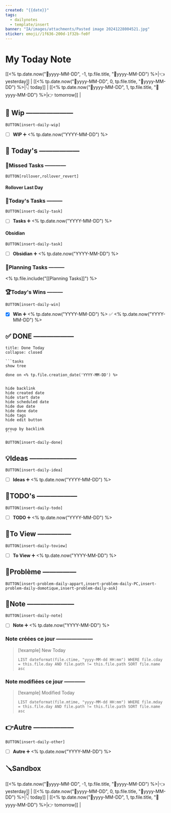 ```yaml
---
created: "{{date}}"
tags:
  - dailynotes
  - template/insert
banner: "IA/images/attachments/Pasted image 20241228004521.jpg"
sticker: emoji//1f636-200d-1f32b-fe0f
---
```

# My Today Note

[[<% tp.date.now("📒yyyy-MM-DD", -1, tp.file.title, "📒yyyy-MM-DD") %>|👈 yesterday]] | [[<% tp.date.now("📒yyyy-MM-DD", 0, tp.file.title, "📒yyyy-MM-DD") %>|👇 today]] | [[<% tp.date.now("📒yyyy-MM-DD", 1, tp.file.title, "📒yyyy-MM-DD") %>|👉 tomorrow]] |

## 🚧 Wip ———————

`BUTTON[insert-daily-wip]`
 
 - [ ] **WIP** ➕ <% tp.date.now("YYYY-MM-DD") %>

## 📅 Today's ——————

### 🥷Missed Tasks ————

`BUTTON[rollover,rollover_revert]`
#### Rollover Last Day



### 🚀Today's Tasks ———

 `BUTTON[insert-daily-task]`
 
 - [ ] **Tasks** ➕ <% tp.date.now("YYYY-MM-DD") %>
 

#### Obsidian

`BUTTON[insert-daily-task]`

- [ ] **Obsidian** ➕ <% tp.date.now("YYYY-MM-DD") %>


### 🚀Planning Tasks ———
<% tp.file.include("[[Planning Tasks]]") %>

### 🏆Today's Wins ———

`BUTTON[insert-daily-win]`

 - [x] **Win**  ➕ <% tp.date.now("YYYY-MM-DD") %> ✅ <% tp.date.now("YYYY-MM-DD") %>

## ✅ DONE ——————

``````ad-tip
title: Done Today
collapse: closed

```tasks
show tree 

done on <% tp.file.creation_date('YYYY-MM-DD') %>


hide backlink
hide created date
hide start date
hide scheduled date
hide due date
hide done date
hide tags
hide edit button

group by backlink
```

``````

 `BUTTON[insert-daily-done]`
 


## 💡Ideas ———————

 `BUTTON[insert-daily-idea]`

 - [ ] **Ideas**  ➕ <% tp.date.now("YYYY-MM-DD") %>
 

## 📎TODO's ——————

`BUTTON[insert-daily-todo]`

- [ ] **TODO**  ➕ <% tp.date.now("YYYY-MM-DD") %>
 

## 👀To View —————

`BUTTON[insert-daily-toview]`

- [ ] **To View**  ➕ <% tp.date.now("YYYY-MM-DD") %>


## 🚨Problème —————

`BUTTON[insert-problem-daily-appart,insert-problem-daily-PC,insert-problem-daily-domotique,insert-problem-daily-ask]`


## 📝Note ———————

`BUTTON[insert-daily-note]`

- [ ] **Note**  ➕ <% tp.date.now("YYYY-MM-DD") %>

### Note créées ce jour ———————
> [!example] New Today
> ```dataview
> LIST dateformat(file.ctime, "yyyy-MM-dd HH:mm") WHERE file.cday = this.file.day AND file.path != this.file.path SORT file.name asc
> ```
> 
### Note modifiées ce jour ————
> [!example] Modified Today
> ```dataview 
> LIST dateformat(file.mtime, "yyyy-MM-dd HH:mm") WHERE file.mday = this.file.day AND file.path != this.file.path SORT file.name asc
> ```
> 


## 👉Autre ——————

`BUTTON[insert-daily-other]`

- [ ] **Autre**  ➕ <% tp.date.now("YYYY-MM-DD") %>

## 🪛Sandbox 







[[<% tp.date.now("📒yyyy-MM-DD", -1, tp.file.title, "📒yyyy-MM-DD") %>|👈 yesterday]] | [[<% tp.date.now("📒yyyy-MM-DD", 0, tp.file.title, "📒yyyy-MM-DD") %>|👇 today]] | [[<% tp.date.now("📒yyyy-MM-DD", 1, tp.file.title, "📒yyyy-MM-DD") %>|👉 tomorrow]] |
